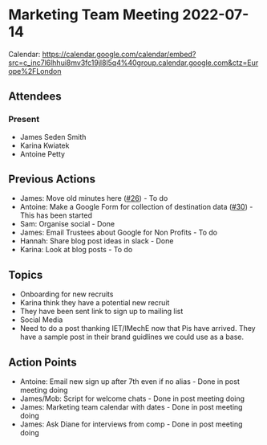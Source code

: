 # Marketing Team Meeting 2022-07-14

Calendar: https://calendar.google.com/calendar/embed?src=c_inc7l6lhhui8mv3fc19jl8l5q4%40group.calendar.google.com&ctz=Europe%2FLondon

## Attendees

### Present

- James Seden Smith
- Karina Kwiatek
- Antoine Petty

## Previous Actions

- James: Move old minutes here ([#26](https://github.com/srobo/marketing-team-minutes/issues/26)) - To do
- Antoine: Make a Google Form for collection of destination data ([#30](https://github.com/srobo/marketing-team-minutes/issues/30)) - This has been started
- Sam: Organise social - Done
- James: Email Trustees about Google for Non Profits - To do
- Hannah: Share blog post ideas in slack - Done
- Karina: Look at blog posts - To do

## Topics

- Onboarding for new recruits
 - Karina think they have a potential new recruit
  - They have been sent link to sign up to mailing list
- Social Media
 - Need to do a post thanking IET/IMechE now that Pis have arrived. They have a sample post in their brand guidlines we could use as a base.


## Action Points

- Antoine: Email new sign up after 7th even if no alias - Done in post meeting doing
- James/Mob: Script for welcome chats - Done in post meeting doing
- James: Marketing team calendar with dates - Done in post meeting doing
- James: Ask Diane for interviews from comp - Done in post meeting doing